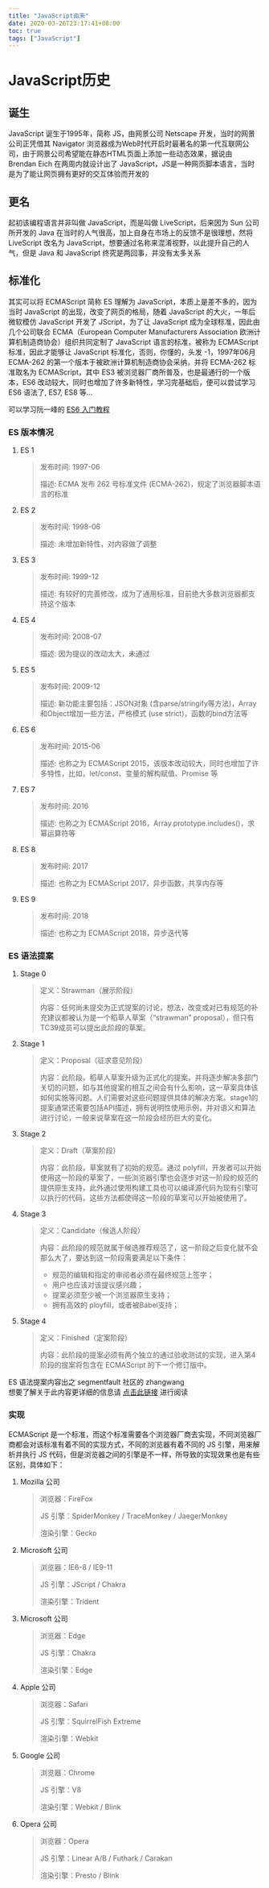 ```yaml
---
title: "JavaScript由来"
date: 2020-03-26T23:17:41+08:00 
toc: true
tags: ["JavaScript"]
---
```


# JavaScript历史

## 诞生

JavaScript 诞生于1995年，简称 JS，由网景公司 Netscape 开发，当时的网景公司正凭借其 Navigator 浏览器成为Web时代开启时最著名的第一代互联网公司，由于网景公司希望能在静态HTML页面上添加一些动态效果，据说由 Brendan Eich 在两周内就设计出了 JavaScript，JS是一种网页脚本语言，当时是为了能让网页拥有更好的交互体验而开发的

## 更名

起初该编程语言并非叫做 JavaScript，而是叫做 LiveScript，后来因为 Sun 公司所开发的 Java 在当时的人气很高，加上自身在市场上的反馈不是很理想，然将 LiveScript 改名为 JavaScript，想要通过名称来混淆视野，以此提升自己的人气，但是 Java 和 JavaScript 终究是两回事，并没有太多关系

## 标准化

其实可以将 ECMAScript 简称 ES 理解为 JavaScript，本质上是差不多的，因为当时 JavaScript 的出现，改变了网页的格局，随着 JavaScript 的大火，一年后微软模仿 JavaScript 开发了 JScript，为了让 JavaScript 成为全球标准，因此由 几个公司联合 ECMA（European Computer Manufacturers Association 欧洲计算机制造商协会）组织共同定制了 JavaScript 语言的标准，被称为 ECMAScript 标准，因此才能够让 JavaScript 标准化，否则，你懂的，头发 -1，1997年06月 ECMA-262 的第一个版本于被欧洲计算机制造商协会采纳，并将 ECMA-262 标准取名为 ECMAScript，其中 ES3 被浏览器厂商所普及，也是最通行的一个版本，ES6 改动较大，同时也增加了许多新特性，学习完基础后，便可以尝试学习 ES6 语法了, ES7, ES8 等...

<p class="alert alert-primary">可以学习阮一峰的 <a target="_blank" class="alert-link" href="https://es6.ruanyifeng.com/">ES6 入门教程</a></p>

### ES 版本情况

1. ES 1

   > 发布时间: 1997-06
   >
   > 描述:   ECMA 发布 262 号标准文件 (ECMA-262)，规定了浏览器脚本语言的标准

2. ES 2

   > 发布时间: 1998-06
   >
   > 描述:   未增加新特性，对内容做了调整

3. ES 3

   >  发布时间: 1999-12
   >
   >  描述:   有较好的完善修改，成为了通用标准，目前绝大多数浏览器都支持这个版本

4. ES 4

   >  发布时间: 2008-07
   >
   >  描述:   因为提议的改动太大，未通过

5. ES 5

   >  发布时间: 2009-12
   >
   >  描述:   新功能主要包括：JSON对象 (含parse/stringify等方法)，Array和Object增加一些方法，严格模式 (use strict)，函数的bind方法等

6. ES 6

   >  发布时间: 2015-06
   >
   >  描述:   也称之为 ECMAScript 2015，该版本改动较大，同时也增加了许多特性，比如，let/const、变量的解构赋值、Promise 等

7. ES 7

   >  发布时间: 2016
   >
   >  描述:   也称之为 ECMAScript 2016，Array.prototype.includes()，求幂运算符等

8. ES 8

   >  发布时间: 2017
   >
   >  描述:   也称之为 ECMAScript 2017，异步函数，共享内存等

9. ES 9

   >  发布时间: 2018
   >
   >  描述:     也称之为 ECMAScript 2018，异步迭代等



### ES 语法提案

1. Stage 0

   > 定义：Strawman（展示阶段）
   >
   > 内容：任何尚未提交为正式提案的讨论，想法，改变或对已有规范的补充建议都被认为是一个稻草人草案（“strawman” proposal），但只有TC39成员可以提出此阶段的草案。

2. Stage 1

   > 定义：Proposal（征求意见阶段）
   >
   > 内容：此阶段，稻草人草案升级为正式化的提案，并将逐步解决多部门关切的问题，如与其他提案的相互之间会有什么影响，这一草案具体该如何实施等问题。人们需要对这些问题提供具体的解决方案。stage1的提案通常还需要包括API描述，拥有说明性使用示例，并对语义和算法进行讨论，一般来说草案在这一阶段会经历巨大的变化。

3. Stage 2

   > 定义：Draft（草案阶段）
   >
   > 内容：此阶段，草案就有了初始的规范。通过 polyfill，开发者可以开始使用这一阶段的草案了，一些浏览器引擎也会逐步对这一阶段的规范的提供原生支持，此外通过使用构建工具也可以编译源代码为现有引擎可以执行的代码，这些方法都使得这一阶段的草案可以开始被使用了。

4. Stage 3

   > 定义：Candidate（候选人阶段）
   >
   > 内容：此阶段的规范就属于候选推荐规范了，这一阶段之后变化就不会那么大了，要达到这一阶段需要满足以下条件：
   >
   > - 规范的编辑和指定的审阅者必须在最终规范上签字；
   > - 用户也应该对该提议感兴趣；
   > - 提案必须至少被一个浏览器原生支持；
   > - 拥有高效的 ployfill，或者被Babel支持；

5. Stage 4  

   > 定义：Finished（定案阶段）
   >
   > 内容：此阶段的提案必须有两个独立的通过验收测试的实现，进入第4阶段的提案将包含在 ECMAScript 的下一个修订版中。

<p class="alert alert-primary"> ES 语法提案内容出之 segmentfault 社区的 zhangwang
<br>想要了解关于此内容更详细的信息请 <a target="_blank" href="https://segmentfault.com/a/1190000010074709" class="alert-link">点击此链接</a> 进行阅读</p>


### 实现

ECMAScript 是一个标准，而这个标准需要各个浏览器厂商去实现，不同浏览器厂商都会对该标准有着不同的实现方式，不同的浏览器有着不同的 JS 引擎，用来解析并执行 JS 代码，但是浏览器之间的引擎是不一样，所导致的实现效果也是有些区别，具体如下：

1. Mozilla 公司

   > 浏览器：FireFox
   >
   > JS 引擎：SpiderMonkey / TraceMonkey / JaegerMonkey
   >
   > 渲染引擎：Gecko

2. Microsoft 公司

   > 浏览器：IE6-8 / IE9-11
   >
   > JS 引擎：JScript / Chakra
   >
   > 渲染引擎：Trident

3. Microsoft 公司

   > 浏览器：Edge
   >
   > JS 引擎：Chakra
   >
   > 渲染引擎：Edge

4. Apple 公司

   > 浏览器：Safari
   >
   > JS 引擎：SquirrelFish Extreme
   >
   > 渲染引擎：Webkit

5. Google 公司

   > 浏览器：Chrome
   >
   > JS 引擎：V8
   >
   > 渲染引擎：Webkit / Blink

6. Opera 公司

   > 浏览器：Opera
   >
   > JS 引擎：Linear A/B / Futhark / Carakan
   >
   > 渲染引擎：Presto / Blink

